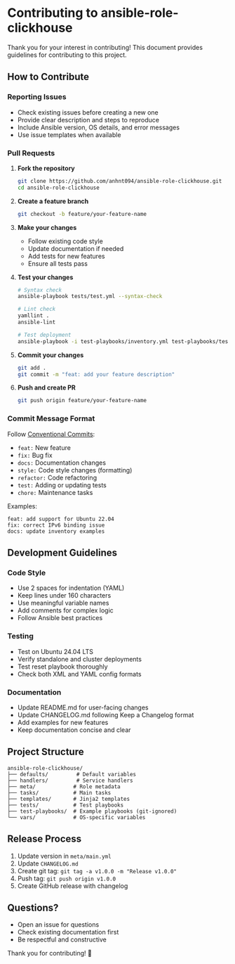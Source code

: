 # Contributing to ansible-role-clickhouse

Thank you for your interest in contributing! This document provides guidelines for contributing to this project.

## How to Contribute

### Reporting Issues

- Check existing issues before creating a new one
- Provide clear description and steps to reproduce
- Include Ansible version, OS details, and error messages
- Use issue templates when available

### Pull Requests

1. **Fork the repository**

   ```bash
   git clone https://github.com/anhnt094/ansible-role-clickhouse.git
   cd ansible-role-clickhouse
   ```

2. **Create a feature branch**

   ```bash
   git checkout -b feature/your-feature-name
   ```

3. **Make your changes**

   - Follow existing code style
   - Update documentation if needed
   - Add tests for new features
   - Ensure all tests pass

4. **Test your changes**

   ```bash
   # Syntax check
   ansible-playbook tests/test.yml --syntax-check

   # Lint check
   yamllint .
   ansible-lint

   # Test deployment
   ansible-playbook -i test-playbooks/inventory.yml test-playbooks/test-standalone.yml
   ```

5. **Commit your changes**

   ```bash
   git add .
   git commit -m "feat: add your feature description"
   ```

6. **Push and create PR**
   ```bash
   git push origin feature/your-feature-name
   ```

### Commit Message Format

Follow [Conventional Commits](https://www.conventionalcommits.org/):

- `feat:` New feature
- `fix:` Bug fix
- `docs:` Documentation changes
- `style:` Code style changes (formatting)
- `refactor:` Code refactoring
- `test:` Adding or updating tests
- `chore:` Maintenance tasks

Examples:

```
feat: add support for Ubuntu 22.04
fix: correct IPv6 binding issue
docs: update inventory examples
```

## Development Guidelines

### Code Style

- Use 2 spaces for indentation (YAML)
- Keep lines under 160 characters
- Use meaningful variable names
- Add comments for complex logic
- Follow Ansible best practices

### Testing

- Test on Ubuntu 24.04 LTS
- Verify standalone and cluster deployments
- Test reset playbook thoroughly
- Check both XML and YAML config formats

### Documentation

- Update README.md for user-facing changes
- Update CHANGELOG.md following Keep a Changelog format
- Add examples for new features
- Keep documentation concise and clear

## Project Structure

```
ansible-role-clickhouse/
├── defaults/         # Default variables
├── handlers/         # Service handlers
├── meta/            # Role metadata
├── tasks/           # Main tasks
├── templates/       # Jinja2 templates
├── tests/           # Test playbooks
├── test-playbooks/  # Example playbooks (git-ignored)
└── vars/            # OS-specific variables
```

## Release Process

1. Update version in `meta/main.yml`
2. Update `CHANGELOG.md`
3. Create git tag: `git tag -a v1.0.0 -m "Release v1.0.0"`
4. Push tag: `git push origin v1.0.0`
5. Create GitHub release with changelog

## Questions?

- Open an issue for questions
- Check existing documentation first
- Be respectful and constructive

Thank you for contributing! 🎉
